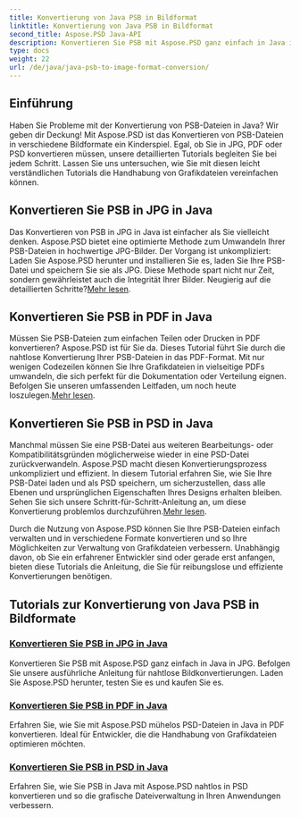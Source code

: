```yaml
---
title: Konvertierung von Java PSB in Bildformat
linktitle: Konvertierung von Java PSB in Bildformat
second_title: Aspose.PSD Java-API
description: Konvertieren Sie PSB mit Aspose.PSD ganz einfach in Java in JPG, PDF und PSD. Befolgen Sie unsere Tutorials für nahtlose Bildkonvertierungen und verbessern Sie Ihre Projekte.
type: docs
weight: 22
url: /de/java/java-psb-to-image-format-conversion/
---
```

## Einführung
Haben Sie Probleme mit der Konvertierung von PSB-Dateien in Java? Wir geben dir Deckung! Mit Aspose.PSD ist das Konvertieren von PSB-Dateien in verschiedene Bildformate ein Kinderspiel. Egal, ob Sie in JPG, PDF oder PSD konvertieren müssen, unsere detaillierten Tutorials begleiten Sie bei jedem Schritt. Lassen Sie uns untersuchen, wie Sie mit diesen leicht verständlichen Tutorials die Handhabung von Grafikdateien vereinfachen können.

## Konvertieren Sie PSB in JPG in Java

 Das Konvertieren von PSB in JPG in Java ist einfacher als Sie vielleicht denken. Aspose.PSD bietet eine optimierte Methode zum Umwandeln Ihrer PSB-Dateien in hochwertige JPG-Bilder. Der Vorgang ist unkompliziert: Laden Sie Aspose.PSD herunter und installieren Sie es, laden Sie Ihre PSB-Datei und speichern Sie sie als JPG. Diese Methode spart nicht nur Zeit, sondern gewährleistet auch die Integrität Ihrer Bilder. Neugierig auf die detaillierten Schritte?[Mehr lesen](./convert-psb-to-jpg-java/).

## Konvertieren Sie PSB in PDF in Java

Müssen Sie PSB-Dateien zum einfachen Teilen oder Drucken in PDF konvertieren? Aspose.PSD ist für Sie da. Dieses Tutorial führt Sie durch die nahtlose Konvertierung Ihrer PSB-Dateien in das PDF-Format. Mit nur wenigen Codezeilen können Sie Ihre Grafikdateien in vielseitige PDFs umwandeln, die sich perfekt für die Dokumentation oder Verteilung eignen. Befolgen Sie unseren umfassenden Leitfaden, um noch heute loszulegen.[Mehr lesen](./convert-psb-to-pdf-java/).

## Konvertieren Sie PSB in PSD in Java

 Manchmal müssen Sie eine PSB-Datei aus weiteren Bearbeitungs- oder Kompatibilitätsgründen möglicherweise wieder in eine PSD-Datei zurückverwandeln. Aspose.PSD macht diesen Konvertierungsprozess unkompliziert und effizient. In diesem Tutorial erfahren Sie, wie Sie Ihre PSB-Datei laden und als PSD speichern, um sicherzustellen, dass alle Ebenen und ursprünglichen Eigenschaften Ihres Designs erhalten bleiben. Sehen Sie sich unsere Schritt-für-Schritt-Anleitung an, um diese Konvertierung problemlos durchzuführen.[Mehr lesen](./convert-psb-to-psd-java/).

Durch die Nutzung von Aspose.PSD können Sie Ihre PSB-Dateien einfach verwalten und in verschiedene Formate konvertieren und so Ihre Möglichkeiten zur Verwaltung von Grafikdateien verbessern. Unabhängig davon, ob Sie ein erfahrener Entwickler sind oder gerade erst anfangen, bieten diese Tutorials die Anleitung, die Sie für reibungslose und effiziente Konvertierungen benötigen.

## Tutorials zur Konvertierung von Java PSB in Bildformate
### [Konvertieren Sie PSB in JPG in Java](./convert-psb-to-jpg-java/)
Konvertieren Sie PSB mit Aspose.PSD ganz einfach in Java in JPG. Befolgen Sie unsere ausführliche Anleitung für nahtlose Bildkonvertierungen. Laden Sie Aspose.PSD herunter, testen Sie es und kaufen Sie es.
### [Konvertieren Sie PSB in PDF in Java](./convert-psb-to-pdf-java/)
Erfahren Sie, wie Sie mit Aspose.PSD mühelos PSD-Dateien in Java in PDF konvertieren. Ideal für Entwickler, die die Handhabung von Grafikdateien optimieren möchten.
### [Konvertieren Sie PSB in PSD in Java](./convert-psb-to-psd-java/)
Erfahren Sie, wie Sie PSB in Java mit Aspose.PSD nahtlos in PSD konvertieren und so die grafische Dateiverwaltung in Ihren Anwendungen verbessern.
